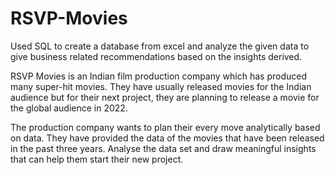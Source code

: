 # RSVP-Movies
Used SQL to create a database from excel and analyze the given data to give business related recommendations based on the insights derived.

RSVP Movies is an Indian film production company which has produced many super-hit movies. They have usually released movies for the Indian audience but for their next project, they are planning to release a movie for the global audience in 2022.

The production company wants to plan their every move analytically based on data. They have provided the data of the movies that have been released in the past three years. Analyse the data set and draw meaningful insights that can help them start their new project.
